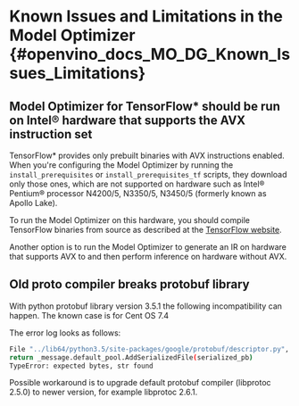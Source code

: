 # Known Issues and Limitations in the Model Optimizer {#openvino_docs_MO_DG_Known_Issues_Limitations}

## Model Optimizer for TensorFlow* should be run on Intel® hardware that supports the AVX instruction set

TensorFlow* provides only prebuilt binaries with AVX instructions enabled. When you're configuring the Model Optimizer by running the `install_prerequisites` or `install_prerequisites_tf` scripts, they download only those ones, which are not supported on hardware such as Intel® Pentium® processor N4200/5, N3350/5, N3450/5 (formerly known as Apollo Lake).

To run the Model Optimizer on this hardware, you should compile TensorFlow binaries from source as described at the [TensorFlow website](https://www.tensorflow.org/install/source). 

Another option is to run the Model Optimizer to generate an IR on hardware that supports AVX to and then perform inference on hardware without AVX.

## Old proto compiler breaks protobuf library

With python protobuf library version 3.5.1 the following incompatibility can happen.
The known case is for Cent OS 7.4

The error log looks as follows:

```sh
File "../lib64/python3.5/site-packages/google/protobuf/descriptor.py", line 829, in _new_
return _message.default_pool.AddSerializedFile(serialized_pb)
TypeError: expected bytes, str found
```

Possible workaround is to upgrade default protobuf compiler (libprotoc 2.5.0) to newer version, for example
libprotoc 2.6.1.

[protobuf_issue]: https://github.com/google/protobuf/issues/4272
